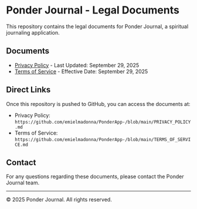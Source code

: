 # Ponder Journal - Legal Documents

This repository contains the legal documents for Ponder Journal, a spiritual journaling application.

## Documents

- [Privacy Policy](PRIVACY_POLICY.md) - Last Updated: September 29, 2025
- [Terms of Service](TERMS_OF_SERVICE.md) - Effective Date: September 29, 2025

## Direct Links

Once this repository is pushed to GitHub, you can access the documents at:

- Privacy Policy: `https://github.com/emielmadonna/PonderApp-/blob/main/PRIVACY_POLICY.md`
- Terms of Service: `https://github.com/emielmadonna/PonderApp-/blob/main/TERMS_OF_SERVICE.md`

## Contact

For any questions regarding these documents, please contact the Ponder Journal team.

---

© 2025 Ponder Journal. All rights reserved.